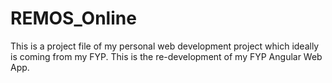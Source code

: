 # REMOS_Online

This is a project file of my personal web development project which ideally is coming from my FYP.
This is the re-development of my FYP Angular Web App.
